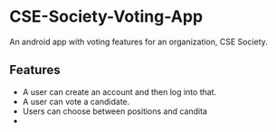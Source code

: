 # CSE-Society-Voting-App

An android app with voting features for an organization, CSE Society.

## Features
* A user can create an account and then log into that.
* A user can vote a candidate.
* Users can choose between positions and candita
* 
